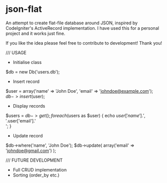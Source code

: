 # json-flat
An attempt to create flat-file database around JSON, inspired by CodeIgniter's ActiveRecord implementation.
I have used this for a personal project and it works just fine.

If you like the idea please feel free to contribute to development!
Thank you!

/// USAGE

+ Initialise class

$db = new Db('users.db');

+ Insert record

$user = array('name' => 'John Doe', 'email' => 'johndoe@example.com');
$db->insert($user);

+ Display records

$users = $db->get();
foreach($users as $user)
{
  echo $user['name'].', '.$user['email'].'<br>';
}

+ Update record

$db->where('name', 'John Doe');
$db->update( array('email' => 'johndoe@gmail.com') );


/// FUTURE DEVELOPMENT
+ Full CRUD implementation
+ Sorting (order_by etc.)
